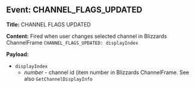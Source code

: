 ## Event: CHANNEL_FLAGS_UPDATED

**Title:** CHANNEL FLAGS UPDATED

**Content:**
Fired when user changes selected channel in Blizzards ChannelFrame
`CHANNEL_FLAGS_UPDATED: displayIndex`

**Payload:**
- `displayIndex`
  - *number* - channel id (item number in Blizzards ChannelFrame. See also `GetChannelDisplayInfo`